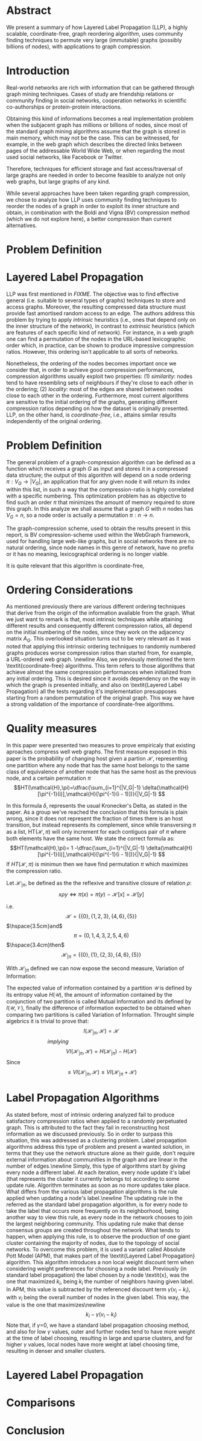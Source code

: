 # Abstract

We present a summary of how Layered Label Propagation (LLP), a highly scalable,
coordinate-free, graph reordering algorithm, uses community finding techniques
to permute very large (immutable) graphs (possibly billions of nodes), with
applications to graph compression.

# Introduction

Real-world networks are rich with information that can be gathered through graph
mining techniques. Cases of study are friendship relations or community finding
in social networks, cooperation networks in scientific co-authorships or
protein-protein interactions.

Obtaining this kind of informations becomes a real implementation problem when
the subjacent graph has millions or billions of nodes, since most of the
standard graph mining algorithms assume that the graph is stored in main memory,
which may not be the case. This can be witnessed, for example, in the web graph
which describes the directed links between pages of the addressable World Wide
Web, or when regarding the most used social networks, like Facebook or Twitter.

Therefore, techniques for efficient storage and fast access/traversal of large
graphs are needed in order to become feasible to analyze not only web graphs,
but large graphs of any kind.

While several approaches have been taken regarding graph compression, we chose
to analyze how LLP uses community finding techniques to reorder the nodes of a
graph in order to exploit its inner structure and obtain, in combination with
the Boldi and Vigna (BV) compression method (which we do not explore here), a
better compression than current alternatives.

# Problem Definition

# Layered Label Propagation

LLP was first mentioned in *FIXME*. The objective was to find effective general
(i.e. suitable to several types of graphs) techniques to store and access
graphs. Moreover, the resulting compressed data structure must provide fast
amortised random access to an edge. The authors address this problem by trying
to apply *intrinsic* heuristics (i.e., ones that depend only on the inner
structure of the network), in contrast to *extrinsic* heuristics (which are
features of each specific kind of network). For instance, in a web graph one can
find a permutation of the nodes in the URL-based lexicographic order which, in
practice, can be shown to produce impressive compression ratios. However, this
ordering isn't applicable to all sorts of networks.

<!-- Maybe stretches the idea a little bit too far... -->
Nonetheless, the ordering of the nodes becomes important once we consider that,
in order to achieve good compression performances, compression algorithms
usually exploit two properties:
(1) *similarity*: nodes tend to have resembling sets of neighbours if they're
close to each other in the ordering;
(2) *locality*: most of the edges are shared between nodes close to each other
in the ordering.
Furthermore, most current algorithms are sensitive to the initial ordering of
the graphs, generating different compression ratios depending on how the dataset
is originally presented. LLP, on the other hand, is *coordinate-free*, i.e.,
attains similar results independently of the original ordering.


# Problem Definition

The general problem of a graph-compression algorithm can be defined as a
function which receives a graph $G$ as input and stores it in a compressed data
structure; the output of this algorithm will depend on a node ordering
$\pi : V_G \rightarrow |V_G|$, an application that for any given node it will
return its index within this list, in such a way that the compression-ratio is
highly correlated with a specific numbering. This optimization problem has as
objective to find such an order $\pi$ that minimizes the amount of memory
required to store this graph. In this analyze we shall assume that a graph $G$
with $n$ nodes has $V_G = n$, so a node order is actually a permutation $\pi : n
\rightarrow n$.

<!-- is this english? -->
The graph-compression scheme, used to obtain the results present in this report,
is BV compression-scheme used within the WebGraph framework, used for handling
large web-like graphs, but in social networks there are no natural ordering,
since node names in this genre of network, have no prefix or it has no meaning,
lexicographical ordering is no longer viable.

<!-- incomplete -->
It is quite relevant that this algorithm is coordinate-free,

# Ordering Considerations

As mentioned previously there are various different ordering techniques that
derive from the origin of the information available from the graph. What we just
want to remark is that, most intrinsic techniques while attaining different
results and consequently different compression ratios, all depend on the initial
numbering of the nodes, since they work on the adjacency matrix $A_G$. This
overlooked situation turns out to be very relevant as it was noted that applying
this intrinsic ordering techniques to randomly numbered graphs produces worse
compression ratios than started from, for example, a URL-ordered web graph.
\newline Also, we previously mentioned the term \textit{coordinate-free}
algorithms. This term refers to those algorithms that achieve almost the same
compression performances when initialized from any initial ordering. This is
desired since it avoids dependency on the way in which the graph is presented
initially, and also on \textit{Layered Label Propagation} all the tests
regarding it's implementation presupposes starting from a random permutation of
the original graph. This way we have a strong validation of the importance of
coordinate-free algorithms.

# Quality measures

In this paper were presented two measures to prove empiricaly that existing
aproaches compress well web graphs. The first measure exposed in this paper is
the probability of changing host given a partion $\mathcal{H}$, representing one
partition where any node that has the same host belongs to the same class of
equivalence of another node that has the same host as the previous node, and a
certain permutation $\pi$ $$HT(\mathcal{H},\pi)=\dfrac{\sum_{i=1}^{|V_G|-1}
\delta(\mathcal{H}[\pi^{-1}(i)],\mathcal{H}[\pi^{-1}(i - 1)])}{|V_G|-1} $$

In this formula $\delta$, represents the usual Kronecker's Delta, as stated in
the paper. As a group we've reached the conclusion that this formula is plain
wrong, since it does not represent the fraction of times there is an host
transition, but instead represents its complement, since while transversing
$\pi$ as a list, HT($\mathcal{H},\pi$) will only increment for each contiguos
pair of $\pi$ where both elements have the same host. We state the correct
formula as: $$HT(\mathcal{H},\pi)= 1 -\dfrac{\sum_{i=1}^{|V_G|-1}
\delta(\mathcal{H}[\pi^{-1}(i)],\mathcal{H}[\pi^{-1}(i - 1)])}{|V_G|-1} $$ If
$HT(\mathcal{H},\pi)$ is minimun then we have find permutation $\pi$ which
maximizes the compression ratio.

Let $\mathcal{H}_{|\pi}$, be defined as the the reflexive and transitive closure
of relation $\rho$:
$${x}\rho{y}\iff\pi({x})=\pi({y})\frown\mathcal{H}[{x}]=\mathcal{H}[{y}]$$

i.e. $$\mathcal{H} = \{\{0\},\{1,2,3\},\{4,6\},\{5\}\}$$ $\hspace{3.5cm}and$
$$\pi = (0,1,4,3,2,5,4,6)$$ $\hspace{3.4cm}then$
$$\mathcal{H}_{|\pi}=\{\{0\},\{1\},\{2,3\},\{4,6\},\{5\}\} $$

With $\mathcal{H}_{|\pi}$ defined we can now expose the second measure,
Variation of Information:

The expected value of information contained by a partition $\mathcal{U}$ is
defined by its entropy value $H(\mathcal{U})$, the amount of information
contained by the conjunction of two partition is called Mutual Information and
its defined by $I(\mathcal{U},\mathcal{V})$, finally the difference of
information expected to be obtained when comparing two partitions is called
Variation of Information. Throught simple algebrics it is trivial to prove that:
$$I(\mathcal{H}_{|\pi},\mathcal{H})=\mathcal{H}$$ $\hspace{3cm}implying$
$$VI(\mathcal{H}_{|\pi},\mathcal{H})=H(\mathcal{H}_{|\pi})-H(\mathcal{H})$$
Since $$ \leq VI(\mathcal{H}_{|\pi},\mathcal{H})\leq VI(\mathcal{H}_{|\pi} +
\mathcal{H}) $$

# Label Propagation Algorithms

As stated before, most of intrinsic ordering analyzed fail to produce
satisfactory compression ratios when applied to a randomly perpetuated graph.
This is attributed to the fact they fail in reconstructing host information as
we discussed previously. So in order to surpass this situation, this was
addressed as a clustering problem. Label propagation algorithms address this
type of problem and present a wanted solution, in terms that they use the
network structure alone as their guide, don't require external information about
communities in the graph and are linear in the number of edges.\newline Simply,
this type of algorithms start by giving every node a different label. At each
iteration, every node update it's label (that represents the cluster it
currently belongs to) according to some update rule. Algorithm terminates as
soon as no more updates take place. What differs from the various label
propagation algorithms is the rule applied when updating a node's label.\newline
The updating rule in the referred as the standard label propagation algorithm,
is for every node to take the label that occurs more frequently on its
neighborhood, being another way to view this rule, as every node in the network
chooses to join the largest neighboring community. This updating rule make that
dense consensus groups are created throughout the network. What tends to happen,
when applying this rule, is to observe the production of one giant cluster
containing the majority of nodes, due to the topology of social networks. To
overcome this problem, it is used a variant called Absolute Pott Model (APM),
that makes part of the \textit{Layered Label Propagation} algorithm. This
algorithm introduces a non local weight discount term when considering weight
preferences for choosing a node label. Previously (in standard label
propagation) the label chosen by a node \textit{x}, was the one that maximized
$k_i$, being $k_i$ the number of neighbors having given label. In APM, this
value is subtracted by the referenced discount term $\gamma (v_i - k_i)$, with
$v_i$ being the overall number of nodes in the given label. This way, the value
is the one that maximizes\newline $$k_i - \gamma (v_i - k_i)$$ Note that, if
$\gamma$=0, we have a standard label propagation choosing method, and also for
low $\gamma$ values, outer and further nodes tend to have more weight at the
time of label choosing, resulting in large and sparse clusters, and for higher
$\gamma$ values, local nodes have more weight at label choosing time, resulting
in denser and smaller clusters.

# Layered Label Propagation

# Comparisons

# Conclusion
